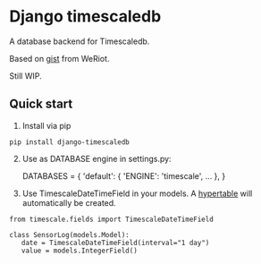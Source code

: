 # Django timescaledb

A database backend for Timescaledb. 

Based on [gist](https://gist.github.com/dedsm/fc74f04eb70d78459ff0847ef16f2e7a) from WeRiot.

Still WIP.

Quick start
-----------

1. Install via pip
```
pip install django-timescaledb
```


2. Use as DATABASE engine in settings.py:

    DATABASES = {
    'default': {
        'ENGINE': 'timescale',
        ...
    },
}

3. Use TimescaleDateTimeField in your models. A [hypertable](https://docs.timescale.com/latest/using-timescaledb/hypertables#react-docs) will automatically be created.
```
from timescale.fields import TimescaleDateTimeField

class SensorLog(models.Model):
   date = TimescaleDateTimeField(interval="1 day")
   value = models.IntegerField()

```

